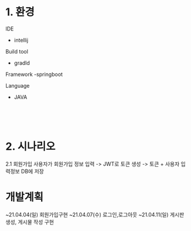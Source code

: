 
# 1. 환경

IDE 
- intellij

Build tool
- gradld

Framework
-springboot 

Language 
- JAVA
</br>
</br>
</br>

# 2. 시나리오

2.1 회원가입 
 사용자가 회원가입 정보 입력 -> JWT로 토큰 생성  -> 토큰 + 사용자 입력정보 DB에 저장  


#  개발계획
~21.04.04(일) 회원가입구현
~21.04.07(수) 로그인,로그아웃
~21.04.11(일) 게시판 생성, 게시물 작성 구현 


